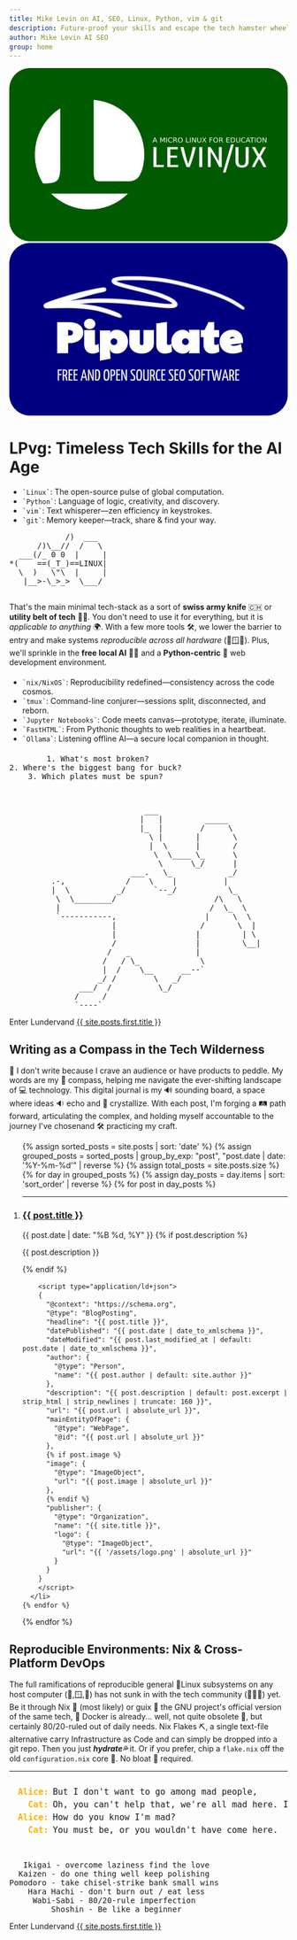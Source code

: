 ```yaml
---
title: Mike Levin on AI, SEO, Linux, Python, vim & git
description: Future-proof your skills and escape the tech hamster wheel with Linux, Python, vim & git (LPvg) including NixOS, Jupyter, FastHTML and an AI stack to resist obsolescence.
author: Mike Levin AI SEO
group: home
---
```


<div class="logo-container">
    <div class="logo-item">
        <a href="/levinux/">
            <img src="/assets/logo/Levinux.PNG" alt="Levinux Logo - Linux-based educational operating system for beginners" />
        </a>
    </div>
    <div class="logo-item">
        <a href="/pipulate/">
            <img src="/assets/logo/Pipulate.PNG" alt="Pipulate Logo - Open source SEO software for data-driven marketing" />
        </a>
    </div>
</div>

# LPvg: Timeless Tech Skills for the AI Age

<div class="lpvg-container">
  <div class="lpvg-list">
    <ul>
      <li><code class="language-plaintext highlighter-rouge">`Linux`</code>: The open-source pulse of global computation.</li>
      <li><code class="language-plaintext highlighter-rouge">`Python`</code>: Language of logic, creativity, and discovery.</li>
      <li><code class="language-plaintext highlighter-rouge">`vim`</code>: Text whisperer—zen efficiency in keystrokes.</li>
      <li><code class="language-plaintext highlighter-rouge">`git`</code>: Memory keeper—track, share & find your way.</li>
    </ul>
  </div>
  <div class="lpvg-ascii">
    <pre>
            /)  ___
      /)\__//  /   \
  ___(/_ 0 0  |     |
*(    ==(_T_)==LINUX|
  \  )   \"\  |     |
   |__>-\_>_>  \___/
    </pre>
  </div>
</div>

That's the main minimal tech-stack as a sort of **swiss army knife** 🇨🇭 or **utility belt of tech** 🦸‍♂️. You don't need to use it for everything, but it is *applicable to anything* 🌍. With a few more tools 🛠️, we lower the barrier to entry and make systems *reproducible across all hardware* (️🍎🪟🐧). Plus, we'll sprinkle in the **free local AI** 🤖🧠 and a **Python-centric** 🐍 web development environment.

<div style="margin-top: 2vw; margin-bottom: 2vw;">
  <ul>
    <li><code class="language-plaintext highlighter-rouge">`nix/NixOS`</code>: Reproducibility redefined—consistency across the code cosmos.</li>
    <li><code class="language-plaintext highlighter-rouge">`tmux`</code>: Command-line conjurer—sessions split, disconnected, and reborn.</li>
    <li><code class="language-plaintext highlighter-rouge">`Jupyter Notebooks`</code>: Code meets canvas—prototype, iterate, illuminate.</li>
    <li><code class="language-plaintext highlighter-rouge">`FastHTML`</code>: From Pythonic thoughts to web realities in a heartbeat.</li>
    <li><code class="language-plaintext highlighter-rouge">`Ollama`</code>: Listening offline AI—a secure local companion in thought.</li>
  </ul>
</div>

<div class="wisdom">
<pre>
        1. What's most broken?
2. Where's the biggest bang for buck?
    3. Which plates must be spun?
</pre>
</div>

<br />

<div class="ascii-alice">
<pre>
                             ___
                            |   |         _____
                            |_  |        /     \
                              \ |       |       \
                              |  \      |       /
                               \  \____ \_      \
                                \      \_/      |
                          ___.   \_            _/
         .-,             /    \    |          |
         |  \          _/      `--_/           \_
          \  \________/                     /\   \
          |                                /  \_  \
          `-----------,                   |     \  \
                      |                  /       \  |
                      |                 |         | \
                      /                 |         \__|
                     /   _              |
                    /   / \_             \
                    |  /    \__      __--`
                   _/ /        \   _/
               ___/  /          \_/
              /     /
              `----`
</pre>
</div>

<div class="next-post">
  <div class="previous-post placeholder"></div>
  <div class="next-post">
    <span class="nav-label">Enter Lundervand</span>
    <a href="{{ site.posts.first.url | relative_url }}">
      <span>{{ site.posts.first.title }}</span>
    </a>
  </div>
</div>

## Writing as a Compass in the Tech Wilderness

📝 I don't write because I crave an audience or have products to peddle. My words are my 🧭 compass, helping me navigate the ever-shifting landscape of 💻 technology. This digital journal is my 🔊 sounding board, a space where ideas 🔉 echo and 💎 crystallize. With each post, I'm forging a 🛤️ path forward, articulating the complex, and holding myself accountable to the journey I've chosen&#151;and 🛠️ practicing my craft.

<ol reversed>
  {% assign sorted_posts = site.posts | sort: 'date' %}
  {% assign grouped_posts = sorted_posts | group_by_exp: "post", "post.date | date: '%Y-%m-%d'" | reverse %}
  {% assign total_posts = site.posts.size %}
  {% for day in grouped_posts %}
    {% assign day_posts = day.items | sort: 'sort_order' | reverse %}
    {% for post in day_posts %}
      <li value="{{ total_posts | minus: forloop.index0 }}"><hr />
        <h3><a href="{{ post.url }}" class="arrow-link">{{ post.title }}</a></h3>
        <span class="post-date">{{ post.date | date: "%B %d, %Y" }}</span>
        {% if post.description %}
          <p>{{ post.description }}</p>
        {% endif %}
        
        <script type="application/ld+json">
        {
          "@context": "https://schema.org",
          "@type": "BlogPosting",
          "headline": "{{ post.title }}",
          "datePublished": "{{ post.date | date_to_xmlschema }}",
          "dateModified": "{{ post.last_modified_at | default: post.date | date_to_xmlschema }}",
          "author": {
            "@type": "Person",
            "name": "{{ post.author | default: site.author }}"
          },
          "description": "{{ post.description | default: post.excerpt | strip_html | strip_newlines | truncate: 160 }}",
          "url": "{{ post.url | absolute_url }}",
          "mainEntityOfPage": {
            "@type": "WebPage",
            "@id": "{{ post.url | absolute_url }}"
          },
          {% if post.image %}
          "image": {
            "@type": "ImageObject",
            "url": "{{ post.image | absolute_url }}"
          },
          {% endif %}
          "publisher": {
            "@type": "Organization",
            "name": "{{ site.title }}",
            "logo": {
              "@type": "ImageObject",
              "url": "{{ '/assets/logo.png' | absolute_url }}"
            }
          }
        }
        </script>
      </li>
    {% endfor %}
  {% endfor %}
</ol>

## Reproducible Environments: Nix & Cross-Platform DevOps

The full ramifications of reproducible general 🐧Linux subsystems on any host computer (🍎,🪟,🐧) has not sunk in with the tech community (💃🕺🏿) yet. Be it through Nix 🧰 (most likely) or guix 🦬 the GNU project's official version of the same tech, 🐳 Docker is already... well, not quite obsolete 👻, but certainly 80/20-ruled out of daily needs. Nix Flakes ⛏️, a single text-file alternative carry Infrastructure as Code and can simply be dropped into a git repo. Then you just ***hydrate💦*** it. Or if you prefer, chip a `flake.nix` off the old `configuration.nix` core 💎. No bloat 🐳 required.

---

<div class="wisdom dialogue" style="border-radius: 10px; overflow: hidden; max-width: fit-content; margin: 0 auto;">
<pre style="font-size: 1.1em; line-height: 1; display: grid; grid-template-columns: auto 1fr; gap: 0.5em; padding: 1em; margin: 0;">
<span style="font-weight: bold; color: #ffb300; text-align: right;">Alice:</span> <span style="display: block;">But I don't want to go among mad people,</span>
<span style="font-weight: bold; color: #ffb300; text-align: right;">Cat:</span> <span style="display: block;">Oh, you can't help that, we're all mad here. I'm mad. You're mad.</span>
<span style="font-weight: bold; color: #ffb300; text-align: right;">Alice:</span> <span style="display: block;">How do you know I'm mad?</span>
<span style="font-weight: bold; color: #ffb300; text-align: right;">Cat:</span> <span style="display: block;">You must be, or you wouldn't have come here.</span>
</pre>
</div>

<br />

<div class="wisdom">
<pre>
   Ikigai - overcome laziness find the love
  Kaizen - do one thing well keep polishing
Pomodoro - take chisel-strike bank small wins
    Hara Hachi - don't burn out / eat less
     Wabi-Sabi - 80/20-rule imperfection
         Shoshin - Be like a beginner
</pre>
</div>

<div class="next-post">
  <div class="previous-post placeholder"></div>
  <div class="next-post">
    <span class="nav-label">Enter Lundervand</span>
    <a href="{{ site.posts.first.url | relative_url }}">
      <span>{{ site.posts.first.title }}</span>
    </a>
  </div>
</div>
